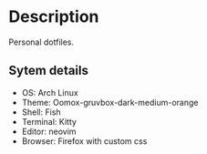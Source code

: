 # Description
Personal dotfiles.

## Sytem details
- OS: Arch Linux
- Theme: Oomox-gruvbox-dark-medium-orange
- Shell: Fish
- Terminal: Kitty
- Editor: neovim
- Browser: Firefox with custom css

